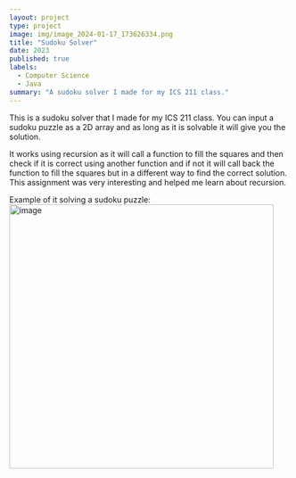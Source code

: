 ```yaml
---
layout: project
type: project
image: img/image_2024-01-17_173626334.png
title: "Sudoku Solver"
date: 2023
published: true
labels:
  - Computer Science
  - Java
summary: "A sudoku solver I made for my ICS 211 class."
---
```


This is a sudoku solver that I made for my ICS 211 class. You can input a sudoku puzzle as a 2D array and as long as it is solvable it will give you the solution. 

It works using recursion as it will call a function to fill the squares and then check if it is correct using another function and if not it will call back the function to fill the squares but in a different way to 
find the correct solution. This assignment was very interesting and helped me learn about recursion.

Example of it solving a sudoku puzzle:
<img width="474" alt="image" src=".../img/image_2024-01-17_173626334.png">
